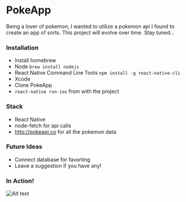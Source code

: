 # PokeApp
Being a lover of pokemon, I wanted to utilize a pokemon api I found to create an app of sorts. This project will evolve over time. Stay tuned...

### Installation
- Install homebrew
- Node `brew install nodejs`
- React Native Command Line Tools `npm install -g react-native-cli`
- Xcode
- Clone PokeApp
- `react-native run-ios` from with the project

### Stack
- React Native
- node-fetch for api calls
- http://pokeapi.co for all the pokemon data

### Future Ideas
- Connect database for favorting
- Leave a suggestion if you have any!


### In Action! 

![Alt text](http://g.recordit.co/V6ZM8WrecV.gif)
